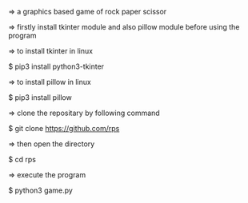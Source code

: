 => a graphics based game of rock paper scissor

=> firstly install tkinter module and also pillow module before using the program 

=> to install tkinter in linux 

$ pip3 install python3-tkinter

=> to install pillow in linux 

$ pip3 install pillow 

=> clone the repositary by following command 

$ git clone https://github.com/rps

=> then open the directory 

$ cd rps 

=> execute the program

$ python3 game.py

